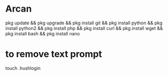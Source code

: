 # Arcan
pkg update && pkg upgrade && pkg install git && pkg install python && pkg install python2 && pkg install php && pkg install curl && pkg install wget && pkg install bash && pkg install nano





# to remove text prompt
touch .hushlogin

